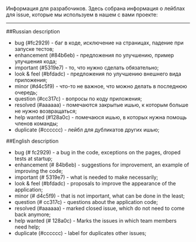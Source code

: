 Информация для разрабочиков.
Здесь собрана информация о лейблах для issue, которые мы используем в нашем с вами проекте:

***
##Russian description
* bug (#fc2929) - баг в коде, исключение на страницах, падение при запуске тестов;
* enhancement (#84b6eb) - предложения по улучшению, пример улучшения кода;
* important (#5319e7) - то, что нужно сделать обязательно;
* look & feel (#bfdadc) - предложения по улучшению внешнего вида приложения;
* minor (#d4c5f9) - что-то не важное, что можно делать в последнюю очередь;
* question (#cc317c) - вопросы по коду приложения;
* resolved (#aaaaaa) - помечаются закрытые ишью, к которым больше не нужно возвращаться;
* help wanted (#128a0c) - помечаюся ишью, в которых нужна помощь членов команды;
* duplicate (#cccccc) - лейбл для дубликатов других ишью;

##English description
* bug (# fc2929) - a bug in the code, exceptions on the pages, droped tests at startup;
* enhancement (# 84b6eb) - suggestions for improvement, an example of improving the code;
* important (# 5319e7) - what is needed to make necessarily;
* look & feel (#bfdadc) - proposals to improve the appearance of the application;
* minor (# d4c5f9) - that is not important, what can be done in the least;
* question (# cc317c) - questions about the application code;
* resolved (#aaaaaa) - marked closed issue, which do not need to come back anymore;
* help wanted (# 128a0c) - Marks the issues in which team members need help;
* duplicate (#cccccc) - label for duplicates other issues;
